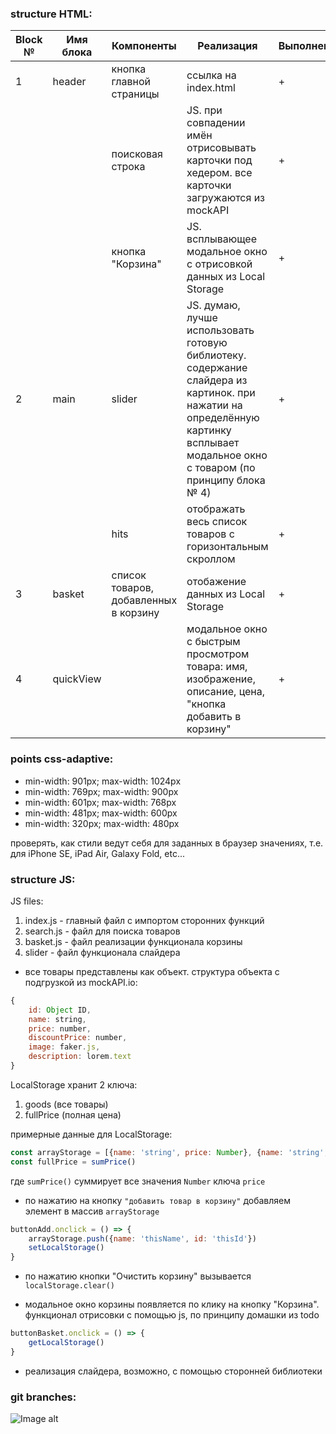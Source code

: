 

### structure HTML:
|Block №|Имя блока| Компоненты                          | Реализация| Выполненно|
|-------|---------|-------------------------------------|-----------|----|
| 1     | header  | кнопка главной страницы             | ссылка на index.html | +
|       |         |поисковая строка                     |JS. при совпадении имён отрисовывать карточки под хедером. все карточки загружаются из mockAPI | +
|       |         |кнопка "Корзина"                     | JS. всплывающее модальное окно с отрисовкой данных из Local Storage | +
|2      |main     |slider                               | JS. думаю, лучше использовать готовую библиотеку. содержание слайдера из картинок. при нажатии на определённую картинку всплывает модальное окно с товаром (по принципу блока № 4) | +
|       |         |hits                                 | отображать весь список товаров с горизонтальным скроллом | +
|3      |basket   |список товаров, добавленных в корзину| отобажение данных из Local Storage | +
|4      |quickView|                                     |модальное окно с быстрым просмотром товара: имя, изображение, описание, цена, "кнопка добавить в корзину"| +


### points css-adaptive:

* min-width: 901px; max-width: 1024px
* min-width: 769px; max-width: 900px
* min-width: 601px; max-width: 768px
* min-width: 481px; max-width: 600px
* min-width: 320px; max-width: 480px

проверять, как стили ведут себя для заданных в браузер значениях, т.е. для iPhone SE, iPad Air, Galaxy Fold, etc...


### structure JS:

JS files:
1. index.js - главный файл с импортом сторонних функций
2. search.js - файл для поиска товаров
3. basket.js - файл реализации функционала корзины
4. slider - файл функционала слайдера


- все товары представлены как объект. структура объекта с подгрузкой из mockAPI.io:
```js
{
    id: Object ID,
    name: string,
    price: number,
    discountPrice: number,
    image: faker.js,
    description: lorem.text
}
```


LocalStorage хранит 2 ключа: 
1. goods (все товары)
2. fullPrice (полная цена)

примерные данные для LocalStorage: 
```js
const arrayStorage = [{name: 'string', price: Number}, {name: 'string', price: Number}]
const fullPrice = sumPrice()
```
где `sumPrice()`  суммирует все значения `Number` ключа `price`

- по нажатию на кнопку `"добавить товар в корзину"` добавляем элемент в массив `arrayStorage`
```js
buttonAdd.onclick = () => {
    arrayStorage.push({name: 'thisName', id: 'thisId'})
    setLocalStorage()
}
```

- по нажатию кнопки "Очистить корзину" вызывается `localStorage.clear()`

- модальное окно корзины появляется по клику на кнопку "Корзина". функционал отрисовки с помощью js, по принципу домашки из todo

```js
buttonBasket.onclick = () => {
    getLocalStorage()
}
```

- реализация слайдера, возможно, с помощью сторонней библиотеки

### git branches:
![Image alt](https://sun9-53.userapi.com/impg/D-yJdFwc0a8HjJvriINcpEB785ZQtArhrcGZhw/4O6Zc4AWMAE.jpg?size=580x440&quality=95&sign=e49b09deb3913da3ba7ba2b33e77eb36&type=album)
